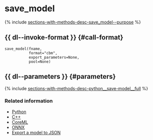 # save_model

{% include [sections-with-methods-desc-save_model--purpose](../_includes/work_src/reusage/save_model--purpose.md) %}


## {{ dl--invoke-format }} {#call-format}

```
save_model(fname,
           format="cbm",
           export_parameters=None,
           pool=None)
```

## {{ dl--parameters }} {#parameters}

{% include [sections-with-methods-desc-python__save-model__full](../_includes/work_src/reusage/python__save-model__full.md) %}


### Related information

- [Python](python-reference_apply_catboost_model.md#python-reference_apply_catboost_model)
- [C++](c-plus-plus-api_applycatboostmodel.md#c-plus-plus-api_applycatboostmodel)
- [CoreML](export-coreml.md#export-coreml)
- [ONNX](apply-onnx-ml.md#apply-onnx-ml)
- [Export a model to JSON](../features/export-model-to-json.md#export-model-to-json)
